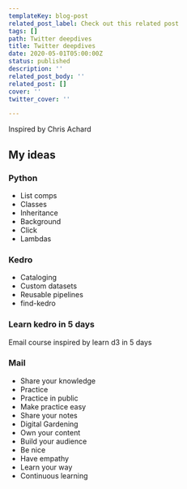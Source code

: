 ```yaml
---
templateKey: blog-post
related_post_label: Check out this related post
tags: []
path: Twitter deepdives
title: Twitter deepdives
date: 2020-05-01T05:00:00Z
status: published
description: ''
related_post_body: ''
related_post: []
cover: ''
twitter_cover: ''

---
```

Inspired by Chris Achard

## My ideas

### Python

* List comps
* Classes
* Inheritance
* Background
* Click
* Lambdas

### Kedro

* Cataloging
* Custom datasets
* Reusable pipelines
* find-kedro

### Learn kedro in 5 days

Email course inspired by learn d3 in 5 days

### Mail

* Share your knowledge
* Practice
* Practice in public
* Make practice easy
* Share your notes
* Digital Gardening
* Own your content
* Build your audience
* Be nice
* Have empathy
* Learn your way
* Continuous learning
